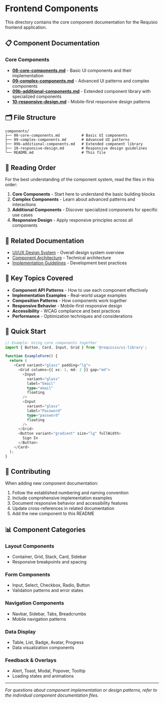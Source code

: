 # Frontend Components

This directory contains the core component documentation for the Requisio frontend application.

## 📋 Component Documentation

### Core Components
- **[08-core-components.md](./08-core-components.md)** - Basic UI components and their implementation
- **[09-complex-components.md](./09-complex-components.md)** - Advanced UI patterns and complex components
- **[09b-additional-components.md](./09b-additional-components.md)** - Extended component library with specialized components
- **[10-responsive-design.md](./10-responsive-design.md)** - Mobile-first responsive design patterns

## 🗂 File Structure

```
components/
├── 08-core-components.md          # Basic UI components
├── 09-complex-components.md       # Advanced UI patterns
├── 09b-additional-components.md   # Extended component library
├── 10-responsive-design.md        # Responsive design guidelines
└── README.md                      # This file
```

## 📖 Reading Order

For the best understanding of the component system, read the files in this order:

1. **Core Components** - Start here to understand the basic building blocks
2. **Complex Components** - Learn about advanced patterns and interactions
3. **Additional Components** - Discover specialized components for specific use cases
4. **Responsive Design** - Apply responsive principles across all components

## 🔗 Related Documentation

- [UI/UX Design System](../ui/README.md) - Overall design system overview
- [Component Architecture](../ui/07-component-architecture.md) - Technical architecture
- [Implementation Guidelines](../ui/13-implementation-guidelines.md) - Development best practices

## 🎯 Key Topics Covered

- **Component API Patterns** - How to use each component effectively
- **Implementation Examples** - Real-world usage examples
- **Composition Patterns** - How components work together
- **Responsive Behavior** - Mobile-first responsive design
- **Accessibility** - WCAG compliance and best practices
- **Performance** - Optimization techniques and considerations

## 🚀 Quick Start

```typescript
// Example: Using core components together
import { Button, Card, Input, Grid } from '@requisio/ui-library';

function ExampleForm() {
  return (
    <Card variant="glass" padding="lg">
      <Grid columns={{ xs: 1, md: 2 }} gap="md">
        <Input
          variant="glass"
          label="Email"
          type="email"
          floating
        />
        <Input
          variant="glass"
          label="Password"
          type="password"
          floating
        />
      </Grid>
      <Button variant="gradient" size="lg" fullWidth>
        Sign In
      </Button>
    </Card>
  );
}
```

## 📝 Contributing

When adding new component documentation:
1. Follow the established numbering and naming convention
2. Include comprehensive implementation examples
3. Document responsive behavior and accessibility features
4. Update cross-references in related documentation
5. Add the new component to this README

## 📊 Component Categories

### Layout Components
- Container, Grid, Stack, Card, Sidebar
- Responsive breakpoints and spacing

### Form Components
- Input, Select, Checkbox, Radio, Button
- Validation patterns and error states

### Navigation Components
- Navbar, Sidebar, Tabs, Breadcrumbs
- Mobile navigation patterns

### Data Display
- Table, List, Badge, Avatar, Progress
- Data visualization components

### Feedback & Overlays
- Alert, Toast, Modal, Popover, Tooltip
- Loading states and animations

---

*For questions about component implementation or design patterns, refer to the individual component documentation files.*
